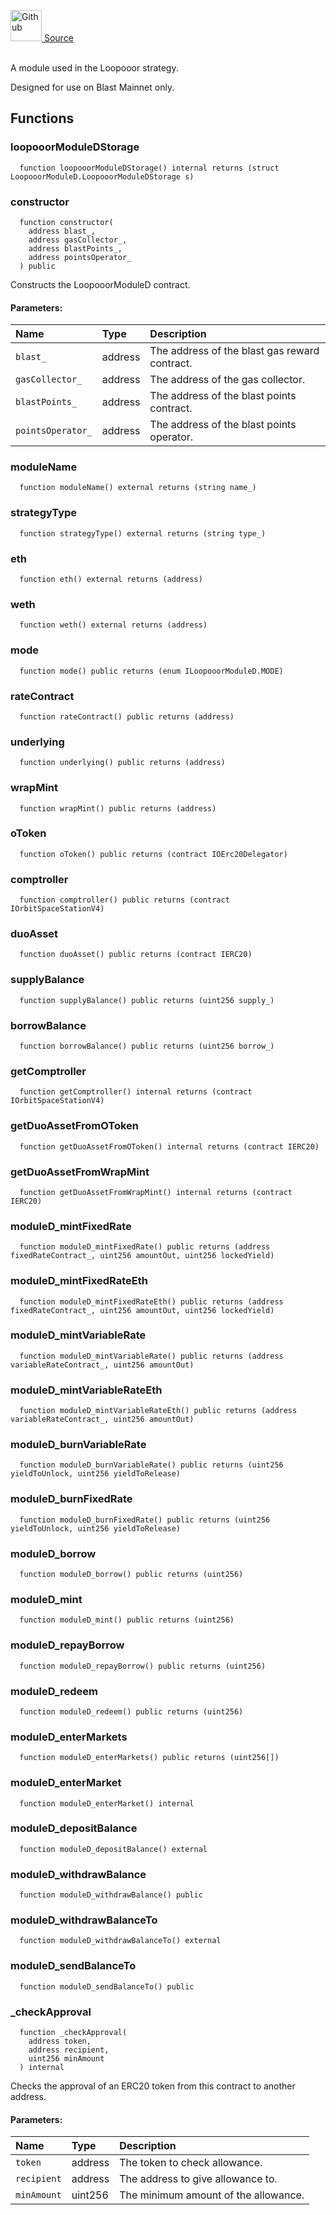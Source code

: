 <a href="https://github.com/AgentFi/agentfi-contracts/blob/main/contracts/modules/LoopooorModuleD.sol"><img src="/img/github.svg" alt="Github" width="50px"/> Source</a><br/><br/>

A module used in the Loopooor strategy.

Designed for use on Blast Mainnet only.


## Functions
### loopooorModuleDStorage
```solidity
  function loopooorModuleDStorage() internal returns (struct LoopooorModuleD.LoopooorModuleDStorage s)
```




### constructor
```solidity
  function constructor(
    address blast_,
    address gasCollector_,
    address blastPoints_,
    address pointsOperator_
  ) public
```
Constructs the LoopooorModuleD contract.


#### Parameters:
| Name | Type | Description                                                          |
| :--- | :--- | :------------------------------------------------------------------- |
| `blast_` | address | The address of the blast gas reward contract. |
| `gasCollector_` | address | The address of the gas collector. |
| `blastPoints_` | address | The address of the blast points contract. |
| `pointsOperator_` | address | The address of the blast points operator. |

### moduleName
```solidity
  function moduleName() external returns (string name_)
```




### strategyType
```solidity
  function strategyType() external returns (string type_)
```




### eth
```solidity
  function eth() external returns (address)
```




### weth
```solidity
  function weth() external returns (address)
```




### mode
```solidity
  function mode() public returns (enum ILoopooorModuleD.MODE)
```




### rateContract
```solidity
  function rateContract() public returns (address)
```




### underlying
```solidity
  function underlying() public returns (address)
```




### wrapMint
```solidity
  function wrapMint() public returns (address)
```




### oToken
```solidity
  function oToken() public returns (contract IOErc20Delegator)
```




### comptroller
```solidity
  function comptroller() public returns (contract IOrbitSpaceStationV4)
```




### duoAsset
```solidity
  function duoAsset() public returns (contract IERC20)
```




### supplyBalance
```solidity
  function supplyBalance() public returns (uint256 supply_)
```




### borrowBalance
```solidity
  function borrowBalance() public returns (uint256 borrow_)
```




### getComptroller
```solidity
  function getComptroller() internal returns (contract IOrbitSpaceStationV4)
```




### getDuoAssetFromOToken
```solidity
  function getDuoAssetFromOToken() internal returns (contract IERC20)
```




### getDuoAssetFromWrapMint
```solidity
  function getDuoAssetFromWrapMint() internal returns (contract IERC20)
```




### moduleD_mintFixedRate
```solidity
  function moduleD_mintFixedRate() public returns (address fixedRateContract_, uint256 amountOut, uint256 lockedYield)
```




### moduleD_mintFixedRateEth
```solidity
  function moduleD_mintFixedRateEth() public returns (address fixedRateContract_, uint256 amountOut, uint256 lockedYield)
```




### moduleD_mintVariableRate
```solidity
  function moduleD_mintVariableRate() public returns (address variableRateContract_, uint256 amountOut)
```




### moduleD_mintVariableRateEth
```solidity
  function moduleD_mintVariableRateEth() public returns (address variableRateContract_, uint256 amountOut)
```




### moduleD_burnVariableRate
```solidity
  function moduleD_burnVariableRate() public returns (uint256 yieldToUnlock, uint256 yieldToRelease)
```




### moduleD_burnFixedRate
```solidity
  function moduleD_burnFixedRate() public returns (uint256 yieldToUnlock, uint256 yieldToRelease)
```




### moduleD_borrow
```solidity
  function moduleD_borrow() public returns (uint256)
```




### moduleD_mint
```solidity
  function moduleD_mint() public returns (uint256)
```




### moduleD_repayBorrow
```solidity
  function moduleD_repayBorrow() public returns (uint256)
```




### moduleD_redeem
```solidity
  function moduleD_redeem() public returns (uint256)
```




### moduleD_enterMarkets
```solidity
  function moduleD_enterMarkets() public returns (uint256[])
```




### moduleD_enterMarket
```solidity
  function moduleD_enterMarket() internal
```




### moduleD_depositBalance
```solidity
  function moduleD_depositBalance() external
```




### moduleD_withdrawBalance
```solidity
  function moduleD_withdrawBalance() public
```




### moduleD_withdrawBalanceTo
```solidity
  function moduleD_withdrawBalanceTo() external
```




### moduleD_sendBalanceTo
```solidity
  function moduleD_sendBalanceTo() public
```




### _checkApproval
```solidity
  function _checkApproval(
    address token,
    address recipient,
    uint256 minAmount
  ) internal
```
Checks the approval of an ERC20 token from this contract to another address.


#### Parameters:
| Name | Type | Description                                                          |
| :--- | :--- | :------------------------------------------------------------------- |
| `token` | address | The token to check allowance. |
| `recipient` | address | The address to give allowance to. |
| `minAmount` | uint256 | The minimum amount of the allowance. |


